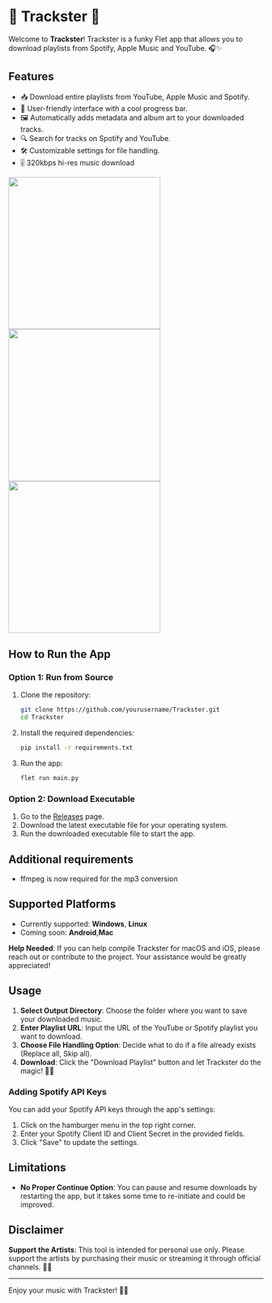 # 🎵 Trackster 🎵

Welcome to **Trackster**! Trackster is a funky Flet app that allows you to download playlists from Spotify, Apple Music and YouTube. 🎧✨

## Features
- 📥 Download entire playlists from YouTube, Apple Music and Spotify.
- 🎨 User-friendly interface with a cool progress bar.
- 🖼️ Automatically adds metadata and album art to your downloaded tracks.
- 🔍 Search for tracks on Spotify and YouTube.
- 🛠️ Customizable settings for file handling.
- 🎚️ 320kbps hi-res music download

<img src="https://github.com/user-attachments/assets/7e98cdb5-61f2-48bb-a2cb-b6d45ffee827" width="300"> <img src="https://github.com/user-attachments/assets/084acca0-9ef8-4e8e-81f0-cc84d9effeab" width="300"> <img src="https://github.com/user-attachments/assets/c351fc7a-5c31-4555-86c6-ea6018bad9d5" width="300"> 

## How to Run the App

### Option 1: Run from Source
1. Clone the repository:
    ```sh
    git clone https://github.com/yourusername/Trackster.git
    cd Trackster
    ```

2. Install the required dependencies:
    ```sh
    pip install -r requirements.txt
    ```

3. Run the app:
    ```sh
    flet run main.py
    ```

### Option 2: Download Executable
1. Go to the [Releases](https://github.com/shouryashashank/Trackster/releases) page.
2. Download the latest executable file for your operating system.
3. Run the downloaded executable file to start the app.

## Additional requirements
* ffmpeg is now required for the mp3 conversion
   
## Supported Platforms
- Currently supported: **Windows**, **Linux**
- Coming soon: **Android**,**Mac**

**Help Needed**: If you can help compile Trackster for macOS and iOS, please reach out or contribute to the project. Your assistance would be greatly appreciated!

## Usage
1. **Select Output Directory**: Choose the folder where you want to save your downloaded music.
2. **Enter Playlist URL**: Input the URL of the YouTube or Spotify playlist you want to download.
3. **Choose File Handling Option**: Decide what to do if a file already exists (Replace all, Skip all).
4. **Download**: Click the "Download Playlist" button and let Trackster do the magic! 🎩✨
   
### Adding Spotify API Keys
You can add your Spotify API keys through the app's settings:
1. Click on the hamburger menu in the top right corner.
2. Enter your Spotify Client ID and Client Secret in the provided fields.
3. Click "Save" to update the settings.
   
## Limitations
- **No Proper Continue Option**: You can pause and resume downloads by restarting the app, but it takes some time to re-initiate and could be improved.

## Disclaimer
**Support the Artists**: This tool is intended for personal use only. Please support the artists by purchasing their music or streaming it through official channels. 💖🎶

---

Enjoy your music with Trackster! 🎉🎵
